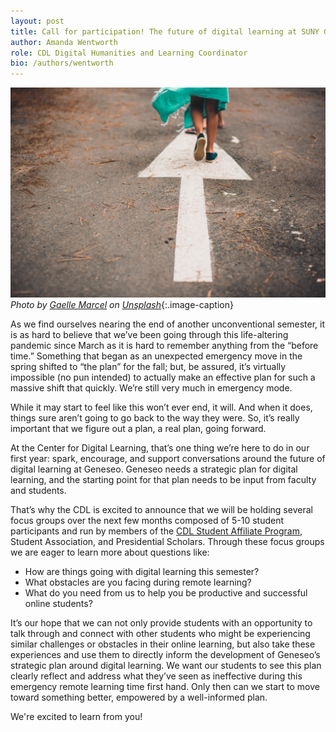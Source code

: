 ```yaml
---
layout: post
title: Call for participation! The future of digital learning at SUNY Geneseo
author: Amanda Wentworth
role: CDL Digital Humanities and Learning Coordinator
bio: /authors/wentworth
---
```


![Picture of a white arrow pointing forward painted on pavement](/images/arrow.jpg)
*Photo by <a href="https://unsplash.com/@gaellemarcel?utm_source=unsplash&amp;utm_medium=referral&amp;utm_content=creditCopyText">Gaelle Marcel</a> on <a href="https://unsplash.com/s/photos/arrow?utm_source=unsplash&amp;utm_medium=referral&amp;utm_content=creditCopyText">Unsplash</a>*{:.image-caption}

As we find ourselves nearing the end of another unconventional semester, it is as hard to believe that we’ve been going through this life-altering pandemic since March as it is hard to remember anything from the “before time.” Something that began as an unexpected emergency move in the spring shifted to “the plan” for the fall; but, be assured, it’s virtually impossible (no pun intended) to actually make an effective plan for such a massive shift that quickly. We’re still very much in emergency mode.

While it may start to feel like this won’t ever end, it will. And when it does, things sure aren’t going to go back to the way they were. So, it’s really important that we figure out a plan, a real plan, going forward.

At the Center for Digital Learning, that’s one thing we’re here to do in our first year: spark, encourage, and support conversations around the future of digital learning at Geneseo. Geneseo needs a strategic plan for digital learning, and the starting point for that plan needs to be input from faculty and students. 

That’s why the CDL is excited to announce that we will be holding several focus groups over the next few months composed of 5-10 student participants and run by members of the [CDL Student Affiliate Program](https://www.geneseo.edu/cdl/student-affiliates), Student Association, and Presidential Scholars. Through these focus groups we are eager to learn more about questions like:

- How are things going with digital learning this semester?
- What obstacles are you facing during remote learning?
- What do you need from us to help you be productive and successful online students?

It’s our hope that we can not only provide students with an opportunity to talk through and connect with other students who might be experiencing similar challenges or obstacles in their online learning, but also take these experiences and use them to directly inform the development of Geneseo’s strategic plan around digital learning. We want our students to see this plan clearly reflect and address what they’ve seen as ineffective during this emergency remote learning time first hand. Only then can we start to move toward something better, empowered by a well-informed plan.

We're excited to learn from you!
